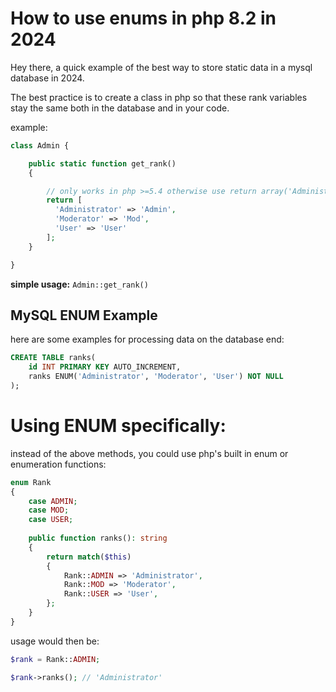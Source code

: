 # How to use enums in php 8.2 in 2024
Hey there, a quick example of the best way to store static data in a mysql database in 2024.

The best practice is to create a class in php so that these rank variables stay the same both in the database and in your code.

example:

```php
class Admin {

    public static function get_rank()
    {

        // only works in php >=5.4 otherwise use return array('Administrator'...);
        return [
          'Administrator' => 'Admin',
          'Moderator' => 'Mod',
          'User' => 'User'
        ];
    }

}
```
**simple usage:**
`Admin::get_rank()`

## MySQL ENUM Example
here are some examples for processing data on the database end:

```sql
CREATE TABLE ranks(
    id INT PRIMARY KEY AUTO_INCREMENT,
    ranks ENUM('Administrator', 'Moderator', 'User') NOT NULL
);
```

# Using ENUM specifically:
instead of the above methods, you could use php's built in enum or enumeration functions:

```php
enum Rank
{
    case ADMIN;
    case MOD;
    case USER;
    
    public function ranks(): string
    {
        return match($this) 
        {
            Rank::ADMIN => 'Administrator',   
            Rank::MOD => 'Moderator',   
            Rank::USER => 'User',   
        };
    }
}
```
usage would then be:

```php
$rank = Rank::ADMIN;

$rank->ranks(); // 'Administrator'
```
